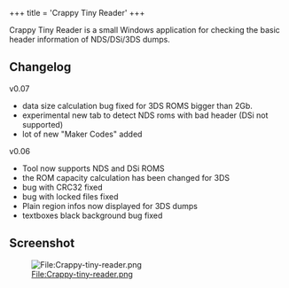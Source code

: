 +++
title = 'Crappy Tiny Reader'
+++

Crappy Tiny Reader is a small Windows application for checking the basic
header information of NDS/DSi/3DS dumps.

## Changelog

v0.07

- data size calculation bug fixed for 3DS ROMS bigger than 2Gb.
- experimental new tab to detect NDS roms with bad header (DSi not
  supported)
- lot of new "Maker Codes" added

v0.06

- Tool now supports NDS and DSi ROMS
- the ROM capacity calculation has been changed for 3DS
- bug with CRC32 fixed
- bug with locked files fixed
- Plain region infos now displayed for 3DS dumps
- textboxes black background bug fixed

## Screenshot

<figure>
<img src="../Crappy-tiny-reader.png" title="File:Crappy-tiny-reader.png" />
<figcaption><a
href="../File:Crappy-tiny-reader.png">File:Crappy-tiny-reader.png</a></figcaption>
</figure>